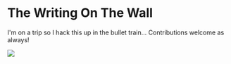 # The Writing On The Wall

I'm on a trip so I hack this up in the bullet train... Contributions welcome as always!

![](https://cdn.discordapp.com/attachments/959012587448713246/1090841701695893585/IMG20230330122755.jpg)
